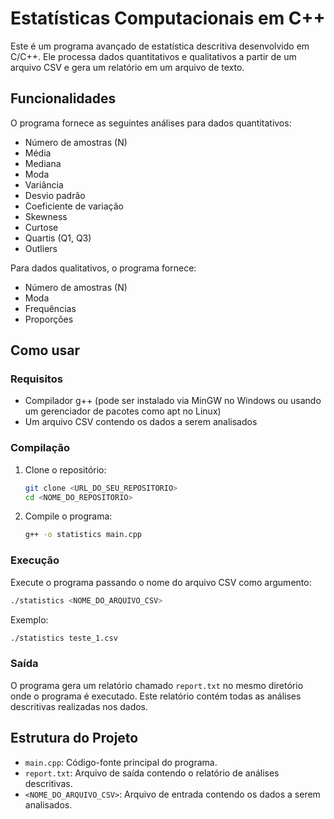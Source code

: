 
# Estatísticas Computacionais em C++

Este é um programa avançado de estatística descritiva desenvolvido em C/C++. Ele processa dados quantitativos e qualitativos a partir de um arquivo CSV e gera um relatório em um arquivo de texto.

## Funcionalidades

O programa fornece as seguintes análises para dados quantitativos:
- Número de amostras (N)
- Média
- Mediana
- Moda
- Variância
- Desvio padrão
- Coeficiente de variação
- Skewness
- Curtose
- Quartis (Q1, Q3)
- Outliers

Para dados qualitativos, o programa fornece:
- Número de amostras (N)
- Moda
- Frequências
- Proporções

## Como usar

### Requisitos

- Compilador g++ (pode ser instalado via MinGW no Windows ou usando um gerenciador de pacotes como apt no Linux)
- Um arquivo CSV contendo os dados a serem analisados

### Compilação

1. Clone o repositório:

   ```sh
   git clone <URL_DO_SEU_REPOSITORIO>
   cd <NOME_DO_REPOSITORIO>
   ```

2. Compile o programa:

   ```sh
   g++ -o statistics main.cpp
   ```

### Execução

Execute o programa passando o nome do arquivo CSV como argumento:

```sh
./statistics <NOME_DO_ARQUIVO_CSV>
```

Exemplo:

```sh
./statistics teste_1.csv
```

### Saída

O programa gera um relatório chamado `report.txt` no mesmo diretório onde o programa é executado. Este relatório contém todas as análises descritivas realizadas nos dados.

## Estrutura do Projeto

- `main.cpp`: Código-fonte principal do programa.
- `report.txt`: Arquivo de saída contendo o relatório de análises descritivas.
- `<NOME_DO_ARQUIVO_CSV>`: Arquivo de entrada contendo os dados a serem analisados.
